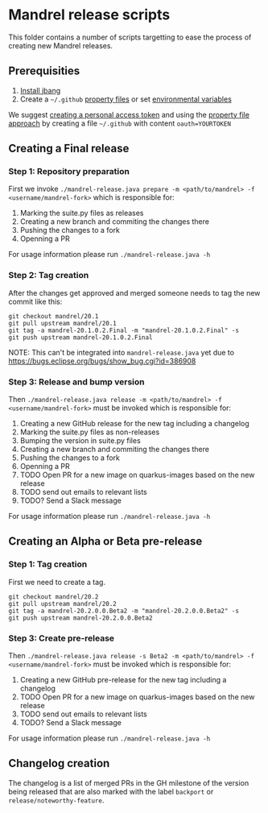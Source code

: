 # Mandrel release scripts

This folder contains a number of scripts targetting to ease the process of
creating new Mandrel releases.

## Prerequisities

1. [Install jbang](https://github.com/jbangdev/jbang#installation)
2. Create a `~/.github` [property files](https://github-api.kohsuke.org/#Property_file) or set [environmental variables](https://github-api.kohsuke.org/#Environmental_variables)

We suggest [creating a personal access token](https://docs.github.com/en/github/authenticating-to-github/creating-a-personal-access-token) and using the [property file approach](https://github-api.kohsuke.org/#Property_file) by creating a file `~/.github` with content `oauth=YOURTOKEN` 

## Creating a Final release

### Step 1: Repository preparation

First we invoke `./mandrel-release.java prepare -m <path/to/mandrel> -f <username/mandrel-fork>` which is responsible for:

1. Marking the suite.py files as releases
2. Creating a new branch and commiting the changes there
3. Pushing the changes to a fork
4. Openning a PR

For usage information please run `./mandrel-release.java -h`

### Step 2: Tag creation

After the changes get approved and merged someone needs to tag the new commit
like this:

```
git checkout mandrel/20.1
git pull upstream mandrel/20.1
git tag -a mandrel-20.1.0.2.Final -m "mandrel-20.1.0.2.Final" -s
git push upstream mandrel-20.1.0.2.Final
```

NOTE: This can't be integrated into `mandrel-release.java` yet due to
https://bugs.eclipse.org/bugs/show_bug.cgi?id=386908

### Step 3: Release and bump version

Then `./mandrel-release.java release -m <path/to/mandrel> -f <username/mandrel-fork>` must be invoked which is responsible for:

1. Creating a new GitHub release for the new tag including a changelog
2. Marking the suite.py files as non-releases
3. Bumping the version in suite.py files
4. Creating a new branch and commiting the changes there
5. Pushing the changes to a fork
6. Openning a PR
6. TODO Open PR for a new image on quarkus-images based on the new release
7. TODO send out emails to relevant lists 
8. TODO? Send a Slack message

For usage information please run `./mandrel-release.java -h`

## Creating an Alpha or Beta pre-release

### Step 1: Tag creation

First we need to create a tag.

```
git checkout mandrel/20.2
git pull upstream mandrel/20.2
git tag -a mandrel-20.2.0.0.Beta2 -m "mandrel-20.2.0.0.Beta2" -s
git push upstream mandrel-20.2.0.0.Beta2
```

### Step 3: Create pre-release

Then `./mandrel-release.java release -s Beta2 -m <path/to/mandrel> -f <username/mandrel-fork>` must be invoked which is responsible for:

1. Creating a new GitHub pre-release for the new tag including a changelog
2. TODO Open PR for a new image on quarkus-images based on the new release
3. TODO send out emails to relevant lists 
4. TODO? Send a Slack message

For usage information please run `./mandrel-release.java -h`

## Changelog creation

The changelog is a list of merged PRs in the GH milestone of the version being
released that are also marked with the label `backport` or
`release/noteworthy-feature`.
